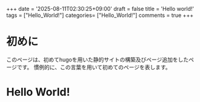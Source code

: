 +++
date = '2025-08-11T02:30:25+09:00'
draft = false
title = 'Hello world!'
tags = ["Hello_World!"]
categories= ["Hello_World!"]
comments = true
+++
# 初めに
このページは、初めてhugoを用いた静的サイトの構築及びページ追加をしたページです。
慣例的に、この言葉を用いて初めてのページを表します。
# Hello World!

